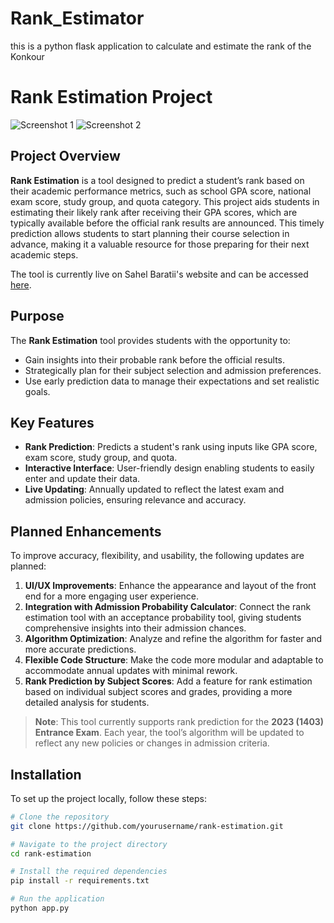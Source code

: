 # Rank_Estimator
this is a python flask application to calculate and estimate the rank of the Konkour  
# Rank Estimation Project

![Screenshot 1](path/to/screenshot1.png)
![Screenshot 2](path/to/screenshot2.png)

## Project Overview

**Rank Estimation** is a tool designed to predict a student’s rank based on their academic performance metrics, such as school GPA score, national exam score, study group, and quota category. This project aids students in estimating their likely rank after receiving their GPA scores, which are typically available before the official rank results are announced. This timely prediction allows students to start planning their course selection in advance, making it a valuable resource for those preparing for their next academic steps.

The tool is currently live on Sahel Baratii's website and can be accessed [here](https://sahelbaratii.com/takhmin-rotbeh/).

## Purpose

The **Rank Estimation** tool provides students with the opportunity to:
- Gain insights into their probable rank before the official results.
- Strategically plan for their subject selection and admission preferences.
- Use early prediction data to manage their expectations and set realistic goals.

## Key Features

- **Rank Prediction**: Predicts a student's rank using inputs like GPA score, exam score, study group, and quota.
- **Interactive Interface**: User-friendly design enabling students to easily enter and update their data.
- **Live Updating**: Annually updated to reflect the latest exam and admission policies, ensuring relevance and accuracy.

## Planned Enhancements

To improve accuracy, flexibility, and usability, the following updates are planned:

1. **UI/UX Improvements**: Enhance the appearance and layout of the front end for a more engaging user experience.
2. **Integration with Admission Probability Calculator**: Connect the rank estimation tool with an acceptance probability tool, giving students comprehensive insights into their admission chances.
3. **Algorithm Optimization**: Analyze and refine the algorithm for faster and more accurate predictions.
4. **Flexible Code Structure**: Make the code more modular and adaptable to accommodate annual updates with minimal rework.
5. **Rank Prediction by Subject Scores**: Add a feature for rank estimation based on individual subject scores and grades, providing a more detailed analysis for students.

> **Note**: This tool currently supports rank prediction for the **2023 (1403) Entrance Exam**. Each year, the tool’s algorithm will be updated to reflect any new policies or changes in admission criteria.

## Installation

To set up the project locally, follow these steps:

```bash
# Clone the repository
git clone https://github.com/yourusername/rank-estimation.git

# Navigate to the project directory
cd rank-estimation

# Install the required dependencies
pip install -r requirements.txt

# Run the application
python app.py
